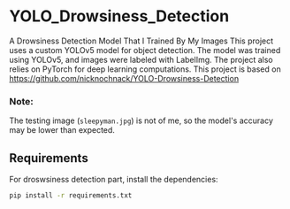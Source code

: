 # YOLO_Drowsiness_Detection
A Drowsiness Detection Model That I Trained By My Images
This project uses a custom YOLOv5 model for object detection.
The model was trained using YOLOv5, and images were labeled with LabelImg.
The project also relies on PyTorch for deep learning computations.
This project is based on https://github.com/nicknochnack/YOLO-Drowsiness-Detection
### Note:
The testing image (`sleepyman.jpg`) is not of me, so the model's accuracy may be lower than expected.
## Requirements

For droswsiness detection part, install the dependencies:

```bash
pip install -r requirements.txt
